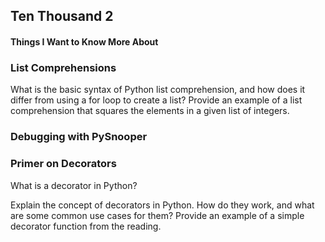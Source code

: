 ## Ten Thousand 2

#### Things I Want to Know More About



### List Comprehensions
What is the basic syntax of Python list comprehension, and how does it differ from using a for loop to create a list? Provide an example of a list comprehension that squares the elements in a given list of integers.



### Debugging with PySnooper

### Primer on Decorators

What is a decorator in Python?

Explain the concept of decorators in Python. How do they work, and what are some common use cases for them? Provide an example of a simple decorator function from the reading.
